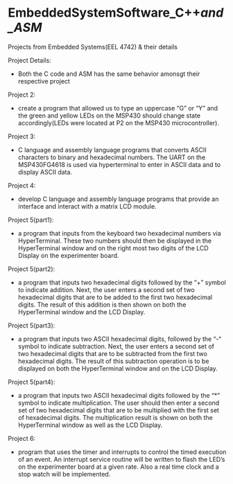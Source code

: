 # EmbeddedSystemSoftware_C++_and_ASM_
Projects from Embedded Systems(EEL 4742) & their details

Project Details:

- Both the C code and ASM has the same behavior amonsgt their respective project

Project 2:

- create a program that allowed us to type an uppercase “G” or “Y” and the green and yellow LEDs on the
MSP430 should change state accordingly(LEDs were located at P2 on the MSP430 microcontroller).

Project 3: 

-  C language and assembly language programs that converts ASCII characters to binary and hexadecimal numbers.
The UART on the MSP430FG4618 is used via hyperterminal to enter in ASCII data and to display ASCII data. 

Project 4:

- develop C language and assembly language programs that provide an interface and interact
with a matrix LCD module.

Project 5(part1):
  
-  a program that inputs from the keyboard two hexadecimal numbers via HyperTerminal. These two numbers should
then be displayed in the HyperTerminal window and on the right most two digits of the LCD Display on 
the experimenter board.

Project 5(part2):

- a program that inputs two hexadecimal digits followed by the “+” symbol to indicate addition. Next, 
the user enters a second set of two hexadecimal digits that are to be added to the first two hexadecimal digits. 
The result of this addition is then shown on both the HyperTerminal window and the LCD Display.

Project 5(part3):

- a program that inputs two ASCII hexadecimal digits, followed by the “-“ symbol to indicate subtraction. 
Next, the user enters a second set of two hexadecimal digits that are to be subtracted from the first two hexadecimal 
digits. The result of this subtraction operation is to be displayed on both the HyperTerminal window and on the LCD Display.

Project 5(part4): 

- a program that inputs two ASCII hexadecimal digits followed by the “*” symbol to indicate multiplication. The user
should then enter a second set of two hexadecimal digits that are to be multiplied with the first set of hexadecimal digits. 
The multiplication result is shown on both the HyperTerminal window as well as the LCD Display.

Project 6:

- program that uses the timer and interrupts to control the timed execution of an event. An interrupt 
service routine will be written to flash the LED’s on the experimenter board at a given rate. 
Also a real time clock and a stop watch will be implemented.
